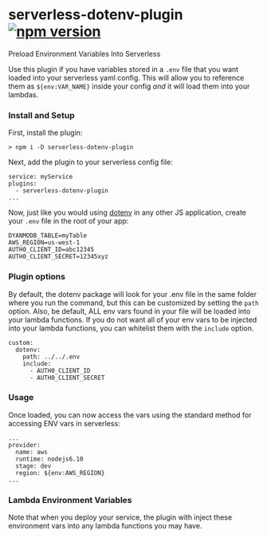 # serverless-dotenv-plugin [![npm version](https://img.shields.io/npm/v/serverless-dotenv-plugin.svg?style=flat)](https://www.npmjs.com/package/serverless-dotenv-plugin)

Preload Environment Variables Into Serverless

Use this plugin if you have variables stored in a `.env` file that you want loaded into your serverless yaml config. This will allow you to reference them as `${env:VAR_NAME}` inside your config *and* it will load them into your lambdas.

### Install and Setup

First, install the plugin:
```
> npm i -D serverless-dotenv-plugin
```

Next, add the plugin to your serverless config file:
```
service: myService
plugins:
  - serverless-dotenv-plugin
...
```

Now, just like you would using [dotenv](https://www.npmjs.com/package/dotenv) in any other JS application, create your `.env` file in the root of your app:

```
DYANMODB_TABLE=myTable
AWS_REGION=us-west-1
AUTH0_CLIENT_ID=abc12345
AUTH0_CLIENT_SECRET=12345xyz
```

### Plugin options

By default, the dotenv package will look for your .env file in the same folder where you run the command, but this can be customized by setting the `path` option. Also, be default, ALL env vars found in your file will be loaded into your lambda functions. If you do not want all of your env vars to be injected into your lambda functions, you can whitelist them with the `include` option.

```
custom:
  dotenv:
    path: ../../.env
    include:
      - AUTH0_CLIENT_ID
      - AUTH0_CLIENT_SECRET
```

### Usage

Once loaded, you can now access the vars using the standard method for accessing ENV vars in serverless:
```
...
provider:
  name: aws
  runtime: nodejs6.10
  stage: dev
  region: ${env:AWS_REGION}
...
```

### Lambda Environment Variables

Note that when you deploy your service, the plugin with inject these environment vars into any lambda functions you may have.